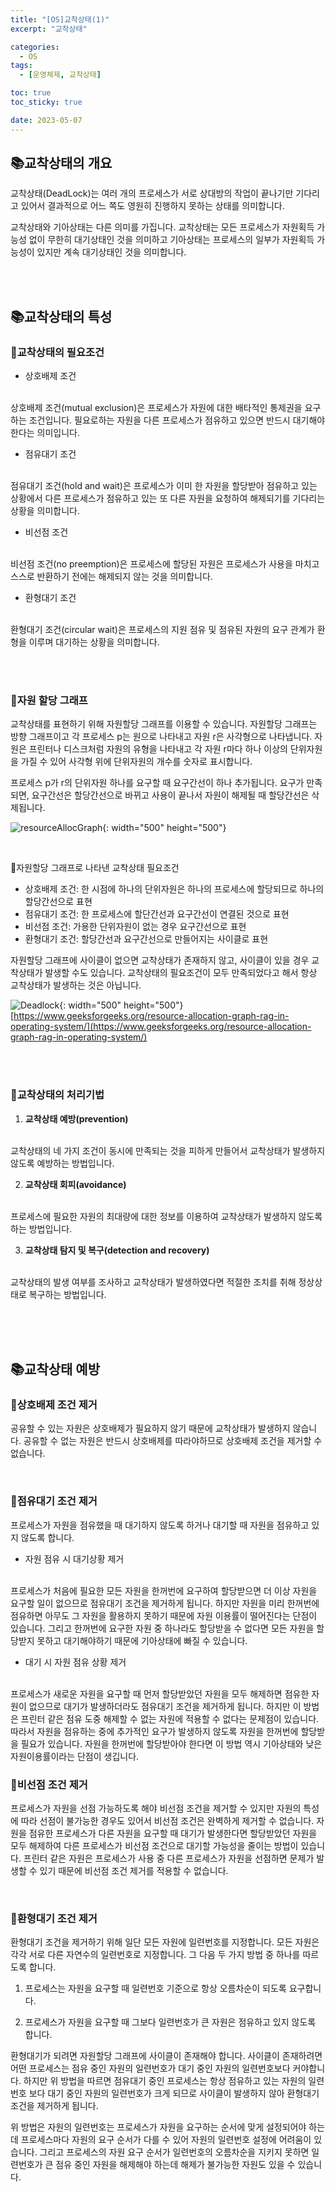 ```yaml
---
title: "[OS]교착상태(1)"
excerpt: "교착상태"

categories:
  - OS
tags:
  - [운영체제, 교착상태]

toc: true
toc_sticky: true

date: 2023-05-07
---
```


## 📚교착상태의 개요
교착상태(DeadLock)는 여러 개의 프로세스가 서로 상대방의 작업이 끝나기만 기다리고 있어서 결과적으로 어느 쪽도 영원히 진행하지 못하는 상태를 의미합니다.

교착상태와 기아상태는 다른 의미를 가집니다. 교착상태는 모든 프로세스가 자원획득 가능성 없이 무한히 대기상태인 것을 의미하고 기아상태는 프로세스의 일부가 자원획득 가능성이 있지만 계속 대기상태인 것을 의미합니다.

<br><br>

## 📚교착상태의 특성
### 📄교착상태의 필요조건
* 상호배제 조건
<br>
상호배제 조건(mutual exclusion)은 프로세스가 자원에 대한 배타적인 통제권을 요구하는 조건입니다. 필요로하는 자원을 다른 프로세스가 점유하고 있으면 반드시 대기해야한다는 의미입니다.

* 점유대기 조건
<br>
점유대기 조건(hold and wait)은 프로세스가 이미 한 자원을 할당받아 점유하고 있는 상황에서 다른 프로세스가 점유하고 있는 또 다른 자원을 요청하여 해제되기를 기다리는 상황을 의미합니다.

* 비선점 조건
<br>
비선점 조건(no preemption)은 프로세스에 할당된 자원은 프로세스가 사용을 마치고 스스로 반환하기 전에는 해제되지 않는 것을 의미합니다.

* 환형대기 조건
<br>
환형대기 조건(circular wait)은 프로세스의 지원 점유 및 점유된 자원의 요구 관계가 환형을 이루며 대기하는 상황을 의미합니다.

<br><br>

### 📄자원 할당 그래프
교착상태를 표현하기 위해 자원할당 그래프를 이용할 수 있습니다. 자원할당 그래프는 방향 그래프이고 각 프로세스 p는 원으로 나타내고 자원 r은 사각형으로 나타냅니다. 자원은 프린터나 디스크처럼 자원의 유형을 나타내고 각 자원 r마다 하나 이상의 단위자원을 가질 수 있어 사각형 위에 단위자원의 개수를 숫자로 표시합니다.

프로세스 p가 r의 단위자원 하나를 요구할 때 요구간선이 하나 추가됩니다. 요구가 만족되면, 요구간선은 할당간선으로 바뀌고 사용이 끝나서 자원이 해제될 때 할당간선은 삭제됩니다.

![resourceAllocGraph](\assets\images\OS\ResourceAlloc.jpeg){: width="500" height="500"}

<br>

📍자원할당 그래프로 나타낸 교착상태 필요조건
* 상호배제 조건: 한 시점에 하나의 단위자원은 하나의 프로세스에 할당되므로 하나의 할당간선으로 표현
* 점유대기 조건: 한 프로세스에 할단간선과 요구간선이 연결된 것으로 표현
* 비선점 조건: 가용한 단위자원이 없는 경우 요구간선으로 표현
* 환형대기 조건: 할당간선과 요구간선으로 만들어지는 사이클로 표현

자원할당 그래프에 사이클이 없으면 교착상태가 존재하지 않고, 사이클이 있을 경우 교착상태가 발생할 수도 있습니다. 교착상태의 필요조건이 모두 만족되었다고 해서 항상 교착상태가 발생하는 것은 아닙니다.

![Deadlock](\assets\images\OS\DeadLock.jpeg){: width="500" height="500"}
<br>
[https://www.geeksforgeeks.org/resource-allocation-graph-rag-in-operating-system/](https://www.geeksforgeeks.org/resource-allocation-graph-rag-in-operating-system/)

<br><br>

### 📄교착상태의 처리기법
1. **교착상태 예방(prevention)**
<br>
교착상태의 네 가지 조건이 동시에 만족되는 것을 피하게 만들어서 교착상태가 발생하지 않도록 예방하는 방법입니다.

2. **교착상태 회피(avoidance)**
<br>
프로세스에 필요한 자원의 최대량에 대한 정보를 이용하여 교착상태가 발생하지 않도록 하는 방법입니다.

3. **교착상태 탐지 및 복구(detection and recovery)**
<br>
교착상태의 발생 여부를 조사하고 교착상태가 발생하였다면 적절한 조치를 취해 정상상태로 복구하는 방법입니다.

<br><br><br>

## 📚교착상태 예방
### 📄상호배제 조건 제거
공유할 수 있는 자원은 상호배제가 필요하지 않기 때문에 교착상태가 발생하지 않습니다. 공유할 수 없는 자원은 반드시 상호배제를 따라야하므로 상호배제 조건을 제거할 수 없습니다.

<br>

### 📄점유대기 조건 제거
프로세스가 자원을 점유했을 때 대기하지 않도록 하거나 대기할 때 자원을 점유하고 있지 않도록 합니다.

* 자원 점유 시 대기상황 제거
<br>
프로세스가 처음에 필요한 모든 자원을 한꺼번에 요구하여 할당받으면 더 이상 자원을 요구할 일이 없으므로 점유대기 조건을 제거하게 됩니다. 하지만 자원을 미리 한꺼번에 점유하면 아무도 그 자원을 활용하지 못하기 때문에 자원 이용률이 떨어진다는 단점이 있습니다. 그리고 한꺼번에 요구한 자원 중 하나라도 할당받을 수 없다면 모든 자원을 할당받지 못하고 대기해야하기 때문에 기아상태에 빠질 수 있습니다.

* 대기 시 자원 점유 상황 제거
<br>
프로세스가 새로운 자원을 요구할 때 먼저 할당받았던 자원을 모두 해제하면 점유한 자원이 없으므로 대기가 발생하더라도 점유대기 조건을 제거하게 됩니다. 하지만 이 방법은 프린터 같은 점유 도중 해제할 수 없는 자원에 적용할 수 없다는 문제점이 있습니다. 따라서 자원을 점유하는 중에 추가적인 요구가 발생하지 않도록 자원을 한꺼번에 할당받을 필요가 있습니다. 자원을 한꺼번에 할당받아야 한다면 이 방법 역시 기아상태와 낮은 자원이용률이라는 단점이 생깁니다.

<br>

### 📄비선점 조건 제거
프로세스가 자원을 선점 가능하도록 해야 비선점 조건을 제거할 수 있지만 자원의 특성에 따라 선점이 불가능한 경우도 있어서 비선점 조건은 완벽하게 제거할 수 없습니다. 자원을 점유한 프로세스가 다른 자원을 요구할 때 대기가 발생한다면 할당받았던 자원을 모두 해제하여 다른 프로세스가 비선점 조건으로 대기할 가능성을 줄이는 방법이 있습니다. 프린터 같은 자원은 프로세스가 사용 중 다른 프로세스가 자원을 선점하면 문제가 발생할 수 있기 때문에 비선점 조건 제거를 적용할 수 없습니다.

<br>

### 📄환형대기 조건 제거
환형대기 조건을 제거하기 위해 일단 모든 자원에 일련번호를 지정합니다. 모든 자원은 각각 서로 다른 자연수의 일련번호로 지정합니다. 그 다음 두 가지 방법 중 하나를 따르도록 합니다.

1. 프로세스는 자원을 요구할 때 일련번호 기준으로 항상 오름차순이 되도록 요구합니다.

2. 프로세스가 자원을 요구할 때 그보다 일련번호가 큰 자원은 점유하고 있지 않도록 합니다.

환형대기가 되려면 자원할당 그래프에 사이클이 존재해야 합니다. 사이클이 존재하려면 어떤 프로세스는 점유 중인 자원의 일련번호가 대기 중인 자원의 일련번호보다 커야합니다. 하지만 위 방법을 따르면 점유대기 중인 프로세스는 항상 점유하고 있는 자원의 일련번호 보다 대기 중인 자원의 일련번호가 크게 되므로 사이클이 발생하지 않아 환형대기 조건을 제거하게 됩니다.

위 방법은 자원의 일련번호는 프로세스가 자원을 요구하는 순서에 맞게 설정되어야 하는데 프로세스마다 자원의 요구 순서가 다를 수 있어 자원의 일련번호 설정에 어려움이 있습니다. 그리고 프로세스의 자원 요구 순서가 일련번호의 오름차순을 지키지 못하면 일련번호가 큰 점유 중인 자원을 해제해야 하는데 해제가 불가능한 자원도 있을 수 있습니다.

<br><br>